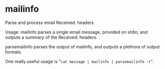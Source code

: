 mailinfo
========

Parse and process email Received: headers

Usage:
mailinfo parses a single email message, provided on stdin, and outputs a summary of the Received: headers.

parsemailinfo parses the output of mailinfo, and outputs a plethora of output formats.

One really useful usage is "`cat message | mailinfo | parsemailinfo -t`".
